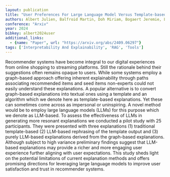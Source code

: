 ```yaml
---
layout: publication
title: "User Preferences For Large Language Model Versus Template-based Explanations Of Movie Recommendations: A Pilot Study"
authors: Albert Julien, Balfroid Martin, Doh Miriam, Bogaert Jeremie, La Fisca Luca, De Vos Liesbet, Renard Bryan, Stragier Vincent, Jean Emmanuel
conference: "Arxiv"
year: 2024
bibkey: albert2024user
additional_links:
  - {name: "Paper", url: "https://arxiv.org/abs/2409.06297"}
tags: ['Interpretability And Explainability', 'RAG', 'Tools']
---
```

Recommender systems have become integral to our digital experiences from online shopping to streaming platforms. Still the rationale behind their suggestions often remains opaque to users. While some systems employ a graph-based approach offering inherent explainability through paths associating recommended items and seed items non-experts could not easily understand these explanations. A popular alternative is to convert graph-based explanations into textual ones using a template and an algorithm which we denote here as template-based explanations. Yet these can sometimes come across as impersonal or uninspiring. A novel method would be to employ large language models (LLMs) for this purpose which we denote as LLM-based. To assess the effectiveness of LLMs in generating more resonant explanations we conducted a pilot study with 25 participants. They were presented with three explanations (1) traditional template-based (2) LLM-based rephrasing of the template output and (3) purely LLM-based explanations derived from the graph-based explanations. Although subject to high variance preliminary findings suggest that LLM-based explanations may provide a richer and more engaging user experience further aligning with user expectations. This study sheds light on the potential limitations of current explanation methods and offers promising directions for leveraging large language models to improve user satisfaction and trust in recommender systems.
